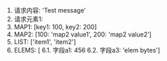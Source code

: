 1. 请求内容: 'Test message'
2. 请求元素1:
3. MAP1: [key1: 100, key2: 200]
4. MAP2: [100: 'map2 value1', 200: 'map2 value2']
5. LIST: ['item1', 'item2']
6. ELEMS: [
   6.1. 字段a1: 456
   6.2. 字段a3: 'elem bytes']
